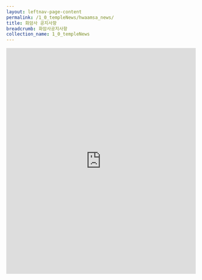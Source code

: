 ```yaml
---
layout: leftnav-page-content
permalink: /1_0_templeNews/hwaamsa_news/
title: 화암사 공지사항
breadcrumb: 화암사공지사항
collection_name: 1_0_templeNews
---
```



<iframe width="100%"
        height="600"
        src = "https://m.cafe.naver.com/ca-fe/hwaamsa?tab=notice"
        frameborder="0"
        allow="autoplay; encrypted-media"
        allowfullscreen></iframe>

<!--         src="https://m.cafe.naver.com/ca-fe/web/cafes/29963936/menus/1" -->
